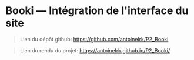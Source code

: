 # Booki — Intégration de l'interface du site

> Lien du dépôt github: https://github.com/antoinelrk/P2_Booki

> Lien du rendu du projet: https://antoinelrk.github.io/P2_Booki/

